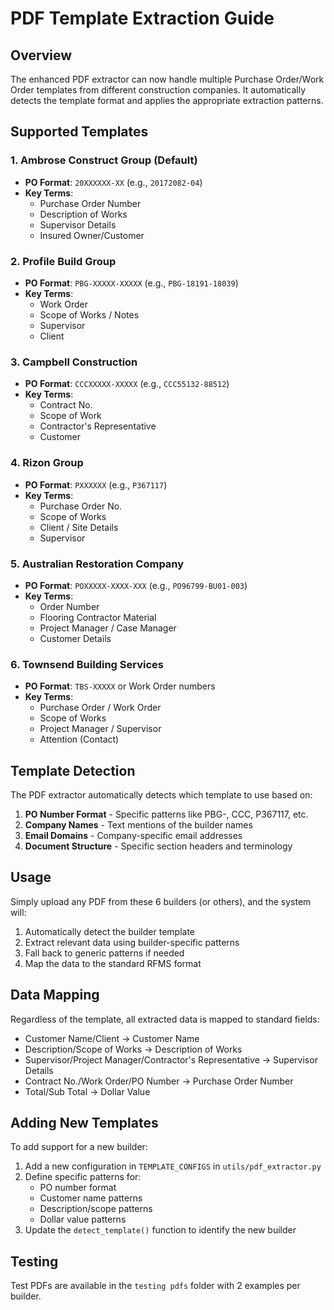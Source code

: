 # PDF Template Extraction Guide

## Overview

The enhanced PDF extractor can now handle multiple Purchase Order/Work Order templates from different construction companies. It automatically detects the template format and applies the appropriate extraction patterns.

## Supported Templates

### 1. Ambrose Construct Group (Default)
- **PO Format**: `20XXXXXX-XX` (e.g., `20172082-04`)
- **Key Terms**:
  - Purchase Order Number
  - Description of Works
  - Supervisor Details
  - Insured Owner/Customer

### 2. Profile Build Group
- **PO Format**: `PBG-XXXXX-XXXXX` (e.g., `PBG-18191-18039`)
- **Key Terms**:
  - Work Order
  - Scope of Works / Notes
  - Supervisor
  - Client

### 3. Campbell Construction
- **PO Format**: `CCCXXXXX-XXXXX` (e.g., `CCC55132-88512`)
- **Key Terms**:
  - Contract No.
  - Scope of Work
  - Contractor's Representative
  - Customer

### 4. Rizon Group
- **PO Format**: `PXXXXXX` (e.g., `P367117`)
- **Key Terms**:
  - Purchase Order No.
  - Scope of Works
  - Client / Site Details
  - Supervisor

### 5. Australian Restoration Company
- **PO Format**: `POXXXXX-XXXX-XXX` (e.g., `PO96799-BU01-003`)
- **Key Terms**:
  - Order Number
  - Flooring Contractor Material
  - Project Manager / Case Manager
  - Customer Details

### 6. Townsend Building Services
- **PO Format**: `TBS-XXXXX` or Work Order numbers
- **Key Terms**:
  - Purchase Order / Work Order
  - Scope of Works
  - Project Manager / Supervisor
  - Attention (Contact)

## Template Detection

The PDF extractor automatically detects which template to use based on:
1. **PO Number Format** - Specific patterns like PBG-, CCC, P367117, etc.
2. **Company Names** - Text mentions of the builder names
3. **Email Domains** - Company-specific email addresses
4. **Document Structure** - Specific section headers and terminology

## Usage

Simply upload any PDF from these 6 builders (or others), and the system will:
1. Automatically detect the builder template
2. Extract relevant data using builder-specific patterns
3. Fall back to generic patterns if needed
4. Map the data to the standard RFMS format

## Data Mapping

Regardless of the template, all extracted data is mapped to standard fields:
- Customer Name/Client → Customer Name
- Description/Scope of Works → Description of Works
- Supervisor/Project Manager/Contractor's Representative → Supervisor Details
- Contract No./Work Order/PO Number → Purchase Order Number
- Total/Sub Total → Dollar Value

## Adding New Templates

To add support for a new builder:
1. Add a new configuration in `TEMPLATE_CONFIGS` in `utils/pdf_extractor.py`
2. Define specific patterns for:
   - PO number format
   - Customer name patterns
   - Description/scope patterns
   - Dollar value patterns
3. Update the `detect_template()` function to identify the new builder

## Testing

Test PDFs are available in the `testing pdfs` folder with 2 examples per builder. 